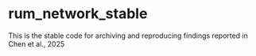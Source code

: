# rum_network_stable
This is the stable code for archiving and reproducing findings reported in Chen et al., 2025
